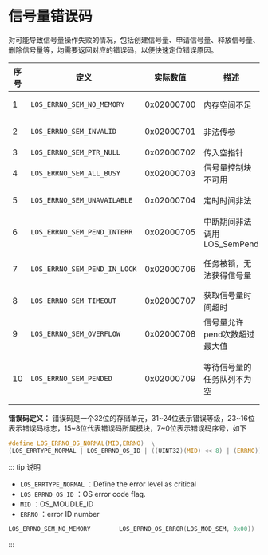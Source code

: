 # 信号量错误码

对可能导致信号量操作失败的情况，包括创建信号量、申请信号量、释放信号量、删除信号量等，均需要返回对应的错误码，以便快速定位错误原因。  

| 序号 | 定义                            | 实际数值   | 描述                         | 参考解决方案                             |
|------|---------------------------------|------------|------------------------------|-------------------------------------|
| 1    | `LOS_ERRNO_SEM_NO_MEMORY`     | 0x02000700 | 内存空间不足                 | 分配更大的内存分区                       |
| 2    | `LOS_ERRNO_SEM_INVALID`        | 0x02000701 | 非法传参                     | 改变传数为合法值                         |
| 3    | `LOS_ERRNO_SEM_PTR_NULL`      | 0x02000702 | 传入空指针                   | 传入合法指针                             |
| 4    | `LOS_ERRNO_SEM_ALL_BUSY`      | 0x02000703 | 信号量控制块不可用           | 释放资源信号量资源                       |
| 5    | `LOS_ERRNO_SEM_UNAVAILABLE`    | 0x02000704 | 定时时间非法                 | 传入正确的定时时间                       |
| 6    | `LOS_ERRNO_SEM_PEND_INTERR`   | 0x02000705 | 中断期间非法调用LOS_SemPend | 中断期间禁止调用LOS_SemPend             |
| 7    | `LOS_ERRNO_SEM_PEND_IN_LOCK` | 0x02000706 | 任务被锁，无法获得信号量     | 在任务被锁时，不能调用LOS_SemPend       |
| 8    | `LOS_ERRNO_SEM_TIMEOUT`        | 0x02000707 | 获取信号量时间超时           | 将时间设置在合理范围内                   |
| 9    | `LOS_ERRNO_SEM_OVERFLOW`       | 0x02000708 | 信号量允许pend次数超过最大值 | 传入合法的值                             |
| 10   | `LOS_ERRNO_SEM_PENDED`         | 0x02000709 | 等待信号量的任务队列不为空   | 唤醒所有等待该型号量的任务后删除该信号量 |

**错误码定义：** 错误码是一个32位的存储单元，31\~24位表示错误等级，23\~16位表示错误码标志，15\~8位代表错误码所属模块，7\~0位表示错误码序号，如下
```c
#define LOS_ERRNO_OS_NORMAL(MID,ERRNO)  \
(LOS_ERRTYPE_NORMAL | LOS_ERRNO_OS_ID | ((UINT32)(MID) << 8) | (ERRNO))
```
::: tip 说明
- `LOS_ERRTYPE_NORMAL` ：Define the error level as critical
- `LOS_ERRNO_OS_ID` ：OS error code flag.
- `MID` ：OS_MOUDLE_ID
- `ERRNO` ：error ID number  

```c  
LOS_ERRNO_SEM_NO_MEMORY        LOS_ERRNO_OS_ERROR(LOS_MOD_SEM, 0x00))  
```
:::  
